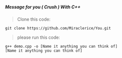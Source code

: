 ##### Message for you ( Crush ) With C++

> Clone this code:
```shell
git clone https://github.com/Miraclerice/You.git
```

> please run this code:
```shell
g++ demo.cpp -o [Name it anything you can think of]
[Name it anything you can think of]
```
